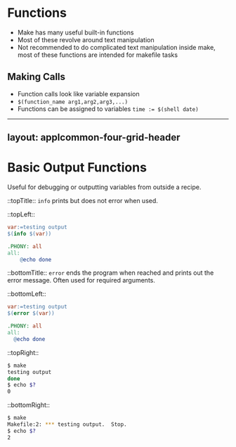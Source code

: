 # Functions

- Make has many useful built-in functions
- Most of these revolve around text manipulation
- Not recommended to do complicated text manipulation inside make, most of these functions are intended for makefile tasks

## Making Calls

- Function calls look like variable expansion
- `$(function_name arg1,arg2,arg3,...)`
- Functions can be assigned to variables `time := $(shell date)`

---
layout: applcommon-four-grid-header
---

# Basic Output Functions

Useful for debugging or outputting variables from outside a recipe.

::topTitle::
`info` prints but does not error when used.

::topLeft::
```makefile
var:=testing output
$(info $(var))

.PHONY: all
all:
	@echo done
```

::bottomTitle::
`error` ends the program when reached and prints out the error message. Often used for required arguments.

::bottomLeft::
```makefile
var:=testing output
$(error $(var))

.PHONY: all
all:
  @echo done
```
::topRight::
```bash
$ make
testing output
done
$ echo $?
0
```

::bottomRight::
```bash
$ make
Makefile:2: *** testing output.  Stop.
$ echo $?
2
```
